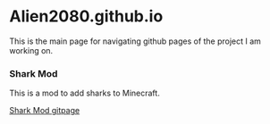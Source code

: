 # Alien2080.github.io

This is the main page for navigating github pages of the project I am working on.

### Shark Mod
This is a mod to add sharks to Minecraft.

<a href="SharkMod.html">Shark Mod gitpage</a>
